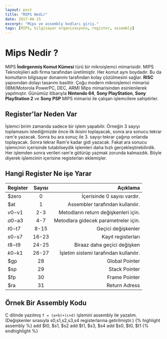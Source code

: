 ```yaml
---
layout: post
title: "MIPS Nedir"
date: 2017-06-15
excerpt: "Mips ve assembly kodları giriş."
tags: [MIPS, bilgisayar organizasyonu, register, assembly]
---
```

**Mips Nedir ?**
===
MIPS **İndirgenmiş Komut Kümesi** türü bir mikroişlemci mimarisidir. MIPS Teknolojileri adlı firma tarafından üretilmiştir. Her komut aynı boydadır. Bu da komutların bilgisayar donanımı tarafından kolay çözülmesini sağlar.
**RISC** yapısından dolayı tasarımı basittir. Çoğu modern mikroişlemci mimarisi (IBM/Motorola PowerPC, DEC, ARM) Mips mimarisinden esinlenilerek yapılmıştır.
Günümüz itibarıyla **Nintendo 64**, **Sony PlayStation**, **Sony PlayStation 2** ve **Sony PSP** MIPS mimarisi ile çalışan işlemcilere sahiptirler.

Register'lar Neden Var
---
İşlemci birim zamanda sadece bir işlem yapabilir. Örneğin 3 sayıyı toplamasını istediğimizde önce ilk ikisini toplayacak, sonra ara sonucu tekrar ram'e yazacak. Sonra bu ara sonuç ile 3. sayıyı tekrar çağırıp onlarıda toplayacak. Sonra tekrar Ram'e kadar gidi yazacak. Fakat ara sonucu işlemcinin içerisinde tutabilseydik işlemleri daha hızlı gerçekleştirebilirdik. Her işlemden sonra verileri ram'e götürüp yazmak zorunda kalmazdık. Böyle diyerek işlemcinin içerisine registerları eklemişler.

Hangi Register Ne işe Yarar
---

|  Register |  Sayısı |  Açıklama |
|:---|:---:|---:|
| $zero     | 0     | İçerisinde 0 sayısı vardır.  |
| $at       | 1     | Assembler tarafından kullanılır.  |
| $v0-$v1  | 2-3   | Metodların return değişkenleri için. |
| $a0-$a3  | 4-7   | Metodlara gidecek parametreler için. |
| $t0-$t7  | 8-15  | Geçici değişkenler  |
| $s0-$s7  | 16-23 | Kayıt registerları |
| $t8-$t9  | 24-25 | Biraaz daha geçici değişken  |
| $k0-$k1  | 26-27 | İşletim sistemi tarafından kullanılır. |
| $gp      | 28    | Global Pointer  |
| $sp      | 29    | Stack Pointer |
| $fp      | 30    | Frame Pointer  |
| $ra      | 31    | Return Adress |


Örnek Bir Assembly Kodu
---
C dilinde yazılmış `f = (a+b)+(c+d)` işlemini assembly ile yazalım.
(Değişkenler sırasıyla s0,s1,s2,s3,s4 registerlarına getirilmiştir.)
{% highlight assembly %}
  add $t0, $s1, $s2
  add $t1, $s3, $s4
  add $s0, $t0, $t1
{% endhighlight %}
